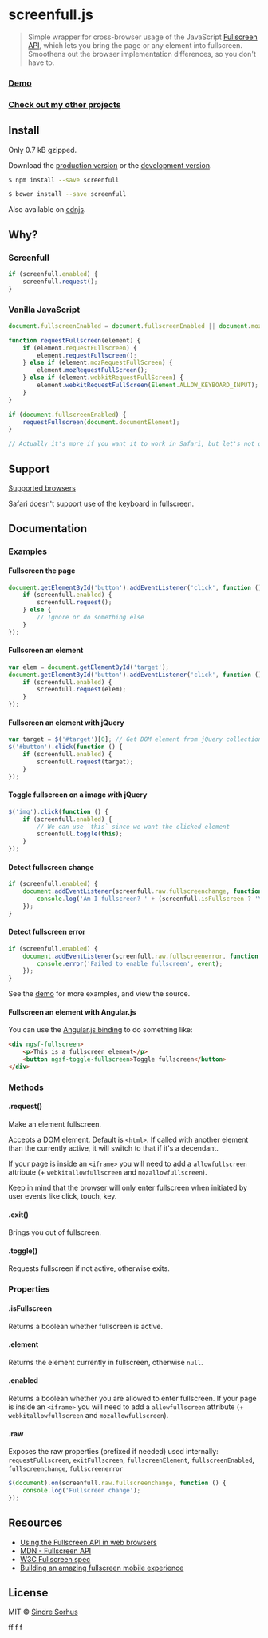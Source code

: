 ﻿# screenfull.js

> Simple wrapper for cross-browser usage of the JavaScript [Fullscreen API](https://developer.mozilla.org/en/DOM/Using_full-screen_mode), which lets you bring the page or any element into fullscreen. Smoothens out the browser implementation differences, so you don't have to.


### [Demo](http://sindresorhus.com/screenfull.js)

### [Check out my other projects](https://github.com/sindresorhus?tab=repositories)


## Install

Only 0.7 kB gzipped.

Download the [production version][min] or the [development version][max].

[min]: https://github.com/sindresorhus/screenfull.js/raw/gh-pages/dist/screenfull.min.js
[max]: https://github.com/sindresorhus/screenfull.js/raw/gh-pages/dist/screenfull.js

```sh
$ npm install --save screenfull
```

```sh
$ bower install --save screenfull
```

Also available on [cdnjs](https://cdnjs.com/libraries/screenfull.js).


## Why?

### Screenfull

```js
if (screenfull.enabled) {
	screenfull.request();
}
```

### Vanilla JavaScript

```js
document.fullscreenEnabled = document.fullscreenEnabled || document.mozFullScreenEnabled || document.documentElement.webkitRequestFullScreen;

function requestFullscreen(element) {
	if (element.requestFullscreen) {
		element.requestFullscreen();
	} else if (element.mozRequestFullScreen) {
		element.mozRequestFullScreen();
	} else if (element.webkitRequestFullScreen) {
		element.webkitRequestFullScreen(Element.ALLOW_KEYBOARD_INPUT);
	}
}

if (document.fullscreenEnabled) {
	requestFullscreen(document.documentElement);
}

// Actually it's more if you want it to work in Safari, but let's not go there...
```


## Support

[Supported browsers](http://caniuse.com/fullscreen)

Safari doesn't support use of the keyboard in fullscreen.


## Documentation


### Examples


#### Fullscreen the page

```js
document.getElementById('button').addEventListener('click', function () {
	if (screenfull.enabled) {
		screenfull.request();
	} else {
		// Ignore or do something else
	}
});
```


#### Fullscreen an element

```js
var elem = document.getElementById('target');
document.getElementById('button').addEventListener('click', function () {
	if (screenfull.enabled) {
		screenfull.request(elem);
	}
});
```


#### Fullscreen an element with jQuery

```js
var target = $('#target')[0]; // Get DOM element from jQuery collection
$('#button').click(function () {
	if (screenfull.enabled) {
		screenfull.request(target);
	}
});
```


#### Toggle fullscreen on a image with jQuery

```js
$('img').click(function () {
	if (screenfull.enabled) {
		// We can use `this` since we want the clicked element
		screenfull.toggle(this);
	}
});
```


#### Detect fullscreen change

```js
if (screenfull.enabled) {
	document.addEventListener(screenfull.raw.fullscreenchange, function () {
		console.log('Am I fullscreen? ' + (screenfull.isFullscreen ? 'Yes' : 'No'));
	});
}
```

#### Detect fullscreen error

```js
if (screenfull.enabled) {
	document.addEventListener(screenfull.raw.fullscreenerror, function (event) {
		console.error('Failed to enable fullscreen', event);
	});
}
```

See the [demo](http://sindresorhus.com/screenfull.js) for more examples, and view the source.

#### Fullscreen an element with Angular.js

You can use the [Angular.js binding](https://github.com/hrajchert/angular-screenfull) to do something like:

```html
<div ngsf-fullscreen>
    <p>This is a fullscreen element</p>
    <button ngsf-toggle-fullscreen>Toggle fullscreen</button>
</div>
```

### Methods

#### .request()

Make an element fullscreen.

Accepts a DOM element. Default is `<html>`. If called with another element than the currently active, it will switch to that if it's a decendant.

If your page is inside an `<iframe>` you will need to add a `allowfullscreen` attribute (+ `webkitallowfullscreen` and `mozallowfullscreen`).

Keep in mind that the browser will only enter fullscreen when initiated by user events like click, touch, key.

#### .exit()

Brings you out of fullscreen.

#### .toggle()

Requests fullscreen if not active, otherwise exits.


### Properties

#### .isFullscreen

Returns a boolean whether fullscreen is active.

#### .element

Returns the element currently in fullscreen, otherwise `null`.

#### .enabled

Returns a boolean whether you are allowed to enter fullscreen. If your page is inside an `<iframe>` you will need to add a `allowfullscreen` attribute (+ `webkitallowfullscreen` and `mozallowfullscreen`).

#### .raw

Exposes the raw properties (prefixed if needed) used internally: `requestFullscreen`, `exitFullscreen`, `fullscreenElement`, `fullscreenEnabled`, `fullscreenchange`, `fullscreenerror`

```js
$(document).on(screenfull.raw.fullscreenchange, function () {
	console.log('Fullscreen change');
});
```


## Resources

- [Using the Fullscreen API in web browsers](http://hacks.mozilla.org/2012/01/using-the-fullscreen-api-in-web-browsers/)
- [MDN - Fullscreen API](https://developer.mozilla.org/en/DOM/Using_full-screen_mode)
- [W3C Fullscreen spec](http://dvcs.w3.org/hg/fullscreen/raw-file/tip/Overview.html)
- [Building an amazing fullscreen mobile experience](http://www.html5rocks.com/en/mobile/fullscreen/)


## License

MIT © [Sindre Sorhus](http://sindresorhus.com)


ff
f
f



